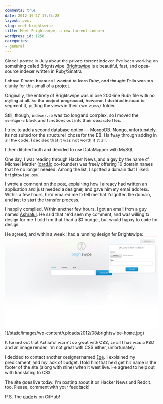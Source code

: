```yaml
---
comments: true
date: 2012-10-27 17:23:28
layout: post
slug: meet-brightswipe
title: Meet Brightswipe, a new torrent indexer
wordpress_id: 1250
categories:
- general
---
```


Since I posted in July about the private torrent indexer, I've been working on something called Brightswipe. [Brightswipe](http://brightswipe.com) is a beautiful, fast, and open-source indexer written in Ruby/Sinatra.

I chose Sinatra because I wanted to learn Ruby, and thought Rails was too clunky for this small of a project.

Originally, the entirety of Brightswipe was in one 200-line Ruby file with no styling at all. As the project progressed, however, I decided instead to segment it, putting the views in their own `views/` folder.

Still, though, `indexer.rb` was too long and complex, so I moved the `configure` block and functions out into their separate files.

I tried to add a second database option — MongoDB. Mongo, unfortunately, its not suited for the structure I chose for the DB. Halfway through adding in all the code, I decided that it was not worth it at all.

I then ditched both and decided to use DataMapper with MySQL.

One day, I was reading through Hacker News, and a guy by the name of Michael Mettler ([card.io](http://card.io) co-founder) was freely offering 10 domain names that he no longer needed. Among the list, I spotted a domain that I liked: `brightswipe.com`.

I wrote a comment on the post, explaining how I already had written an application and just needed a designer, and gave him my email address. Within a few hours, he'd emailed me to tell me that I'd gotten the domain, and just to start the transfer process.

I happily complied. Within another few hours, I got an email from a guy named [Ashraful](http://madebyargon.com). He said that he'd seen my comment, and was willing to design for me. I told him that I had a $0 budget, but would happy to code for design.

He agreed, and within a week I had a running design for Brightswipe:
![](/static/images/wp-content/uploads/2012/08/brightswipe-home-1024x619.jpg)](/static/images/wp-content/uploads/2012/08/brightswipe-home.jpg)

It turned out that Ashraful wasn't so great with CSS, so all I had was a PSD and an image render. I'm not great with CSS either, unfortunately.

I decided to contact another designer named [Ege](http://egegorgulu.com). I explained my predicament, and my lack of budget. I told him that he'd get his name in the footer of the site (along with mine) when it went live. He agreed to help out with translating to CSS.

The site goes live today. I'm posting about it on Hacker News and Reddit, too. Please, comment with your feedback!

P.S. The [code](http://github.com/tekknolagi/indexer) is on GitHub!
